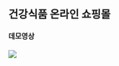 ## 건강식품 온라인 쇼핑몰
#### 데모영상
<a href="https://youtu.be/FigZYth3oOM?si=CarFhTHSuAujW1y-">
  <img src="https://github.com/mooncy0809/team1_v2sbm3c/assets/84116509/29fd8c0a-d756-4878-b42d-e2f8cc75d4cf">
</a>
